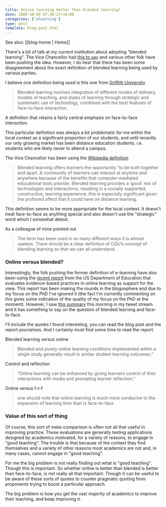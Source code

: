 ```yaml
---
title: Online learning better than blended learning?
date: 2009-10-04 07:30:27+10:00
categories: ['elearning']
type: post
template: blog-post.html
---
```


See also: [[blog-home | Home]]

There's a bit of talk at my current institution about adopting "blended learning". The Vice Chancellor had [this to say](http://vc-cquniversity.blogspot.com/2009/09/blended-teaching-and-mobile-learning.html) and various other folk have been pushing the idea. However, I do hear that there has been some disagreement about the exact definition of blended learning being used by various parties.

I believe one definition being used is this one from [Griffith University](http://www.griffith.edu.au/gihe/learning-teaching-resources/blended-learning)

> Blended learning involves integration of different modes of delivery, models of teaching, and styles of learning through strategic and systematic use of technology, combined with the best features of face-to-face interaction.

A definition that retains a fairly central emphasis on face-to-face interaction.

This particular definition was always a bit problematic for me within the local context as a significant proportion of our students, and until recently our only growing market has been distance education students. i.e. students who are likely never to attend a campus.

The Vice Chancellor has been using the [Wikipedia definition](http://en.wikipedia.org/wiki/Blended_learning)

> Blended learning offers learners the opportunity “to be both together and apart. A community of learners can interact at anytime and anywhere because of the benefits that computer-mediated educational tools provide. Blended learning provides a ‘good’ mix of technologies and interactions, resulting in a socially supported, constructive, learning experience; this is especially significant given the profound affect that it could have on distance learning.

This definition seems to be more appropriate for the local context. It doesn't treat face-to-face as anything special and also doesn't use the "strategic" word which I somewhat detest.

As a colleague of mine pointed out

> The term has been used in so many different ways it is almost useless. There should be a clear definition of CQU’s concept of blending learning so that we can all understand.

### Online versus blended?

Interestingly, the folk pushing the former definition of e-learning have also been using the [recent report](http://www.ed.gov/rschstat/eval/tech/evidence-based-practices/finalreport.pdf) from the US Department of Education that evaluates evidence-based practices in online learning as support for the view. This report has been making the rounds in the blogosphere and due to my focus on the PhD I've ignored it (the fact I'm currently commenting on this gives some indication of the quality of my focus on the PhD at the moment). However, I saw [this summary](http://donaldclarkplanb.blogspot.com/2009/09/fascinating-report-from-us-department.html) this morning in my tweet stream and it has something to say on the question of blended learning and face-to-face.

I'll include the quotes I found interesting, you can read the blog post and the report yourselves. And I certainly must find some time to read the report.

Blended learning versus online

> Blended and purely online learning conditions implemented within a single study generally result in similar student learning outcomes.”

Control and reflection

> “Online learning can be enhanced by giving learners control of their interactions with media and prompting learner reflection.”

Online versus f-t-f

> one should note that online learning is much more conducive to the expansion of learning time than is face-to-face

### Value of this sort of thing

Of course, this sort of meta-comparison is often not all that useful in improving practice. These evaluations are generally testing applications designed by academics motivated, for a variety of reasons, to engage in "good teaching". The trouble is that because of the context they find themselves and a variety of other reasons most academics are not and, in many cases, cannot engage in "good teaching".

For me the big problem is not really finding out what is "good teaching". Though this is important. So whether online is better than blended is better than face-to-face, is not really all that important. Though it can be useful to be aware of these sorts of quotes to counter pragmatic quoting from proponents trying to boost a particular approach.

The big problem is how you get the vast majority of academics to improve their teaching, and keep improving it.